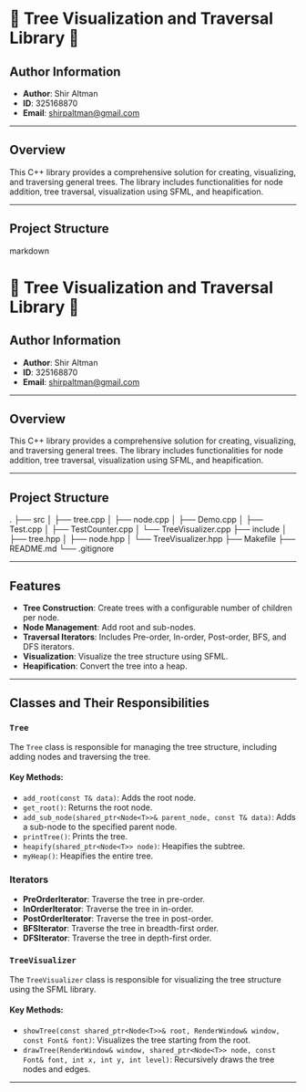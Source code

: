 # 🌳 Tree Visualization and Traversal Library 🌳

## Author Information

- **Author**: Shir Altman
- **ID**: 325168870
- **Email**: shirpaltman@gmail.com

---

## Overview

This C++ library provides a comprehensive solution for creating, visualizing, and traversing general trees. The library includes functionalities for node addition, tree traversal, visualization using SFML, and heapification.

---

## Project Structure


markdown

# 🌳 Tree Visualization and Traversal Library 🌳

## Author Information

- **Author**: Shir Altman
- **ID**: 325168870
- **Email**: shirpaltman@gmail.com

---

## Overview

This C++ library provides a comprehensive solution for creating, visualizing, and traversing general trees. The library includes functionalities for node addition, tree traversal, visualization using SFML, and heapification.

---

## Project Structure

.
├── src
│   ├── tree.cpp
│   ├── node.cpp
│   ├── Demo.cpp
│   ├── Test.cpp
│   ├── TestCounter.cpp
│   └── TreeVisualizer.cpp
├── include
│   ├── tree.hpp
│   ├── node.hpp
│   └── TreeVisualizer.hpp
├── Makefile
├── README.md
└── .gitignore



---

## Features

- **Tree Construction**: Create trees with a configurable number of children per node.
- **Node Management**: Add root and sub-nodes.
- **Traversal Iterators**: Includes Pre-order, In-order, Post-order, BFS, and DFS iterators.
- **Visualization**: Visualize the tree structure using SFML.
- **Heapification**: Convert the tree into a heap.

---

## Classes and Their Responsibilities

### `Tree`

The `Tree` class is responsible for managing the tree structure, including adding nodes and traversing the tree.

#### Key Methods:

- `add_root(const T& data)`: Adds the root node.
- `get_root()`: Returns the root node.
- `add_sub_node(shared_ptr<Node<T>>& parent_node, const T& data)`: Adds a sub-node to the specified parent node.
- `printTree()`: Prints the tree.
- `heapify(shared_ptr<Node<T>> node)`: Heapifies the subtree.
- `myHeap()`: Heapifies the entire tree.

### Iterators

- **PreOrderIterator**: Traverse the tree in pre-order.
- **InOrderIterator**: Traverse the tree in in-order.
- **PostOrderIterator**: Traverse the tree in post-order.
- **BFSIterator**: Traverse the tree in breadth-first order.
- **DFSIterator**: Traverse the tree in depth-first order.

### `TreeVisualizer`

The `TreeVisualizer` class is responsible for visualizing the tree structure using the SFML library.

#### Key Methods:

- `showTree(const shared_ptr<Node<T>>& root, RenderWindow& window, const Font& font)`: Visualizes the tree starting from the root.
- `drawTree(RenderWindow& window, shared_ptr<Node<T>> node, const Font& font, int x, int y, int level)`: Recursively draws the tree nodes and edges.

---

